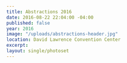 ```yaml
---
title: Abstractions 2016
date: 2016-08-22 22:04:00 -04:00
published: false
year: 2016
image: "/uploads/abstractions-header.jpg"
location: David Lawrence Convention Center
excerpt: 
layout: single/photoset
---
```


